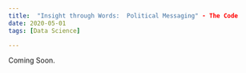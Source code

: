 ```yaml
---
title:  "Insight through Words:  Political Messaging" - The Code
date: 2020-05-01
tags: [Data Science]

---
```


Coming Soon.
